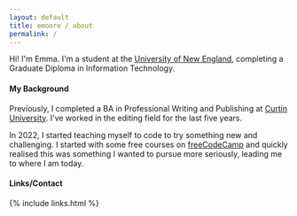 ```yaml
---
layout: default
title: emoore / about
permalink: /
---
```


Hi! I'm Emma. I'm a student at the [University of New England](https://www.une.edu.au/), completing a Graduate Diploma in Information Technology.

#### My Background

Previously, I completed a BA in Professional Writing and Publishing at [Curtin University](https://www.curtin.edu.au/). I've worked in the editing field for the last five years.

In 2022, I started teaching myself to code to try something new and challenging. I started with some free courses on [freeCodeCamp](https://www.freecodecamp.org/) and quickly realised this was something I wanted to pursue more seriously, leading me to where I am today.

#### Links/Contact

{% include links.html %}
